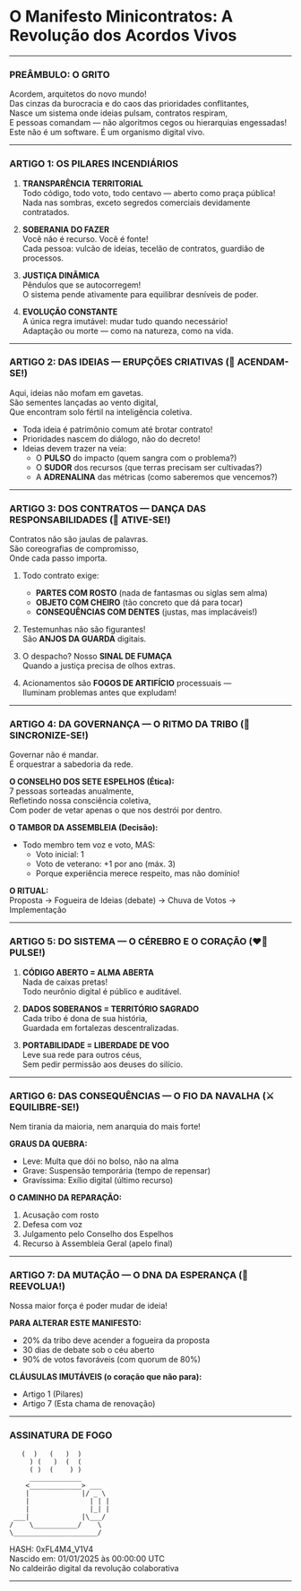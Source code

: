 # O Manifesto Minicontratos: A Revolução dos Acordos Vivos

---

### PREÂMBULO: O GRITO

Acordem, arquitetos do novo mundo!  
Das cinzas da burocracia e do caos das prioridades conflitantes,  
Nasce um sistema onde ideias pulsam, contratos respiram,  
E pessoas comandam — não algoritmos cegos ou hierarquias engessadas!  
Este não é um software. É um organismo digital vivo.

---

### ARTIGO 1: OS PILARES INCENDIÁRIOS

1. **TRANSPARÊNCIA TERRITORIAL**  
   Todo código, todo voto, todo centavo — aberto como praça pública!  
   Nada nas sombras, exceto segredos comerciais devidamente contratados.

2. **SOBERANIA DO FAZER**  
   Você não é recurso. Você é fonte!  
   Cada pessoa: vulcão de ideias, tecelão de contratos, guardião de processos.

3. **JUSTIÇA DINÂMICA**  
   Pêndulos que se autocorregem!  
   O sistema pende ativamente para equilibrar desníveis de poder.

4. **EVOLUÇÃO CONSTANTE**  
   A única regra imutável: mudar tudo quando necessário!  
   Adaptação ou morte — como na natureza, como na vida.

---

### ARTIGO 2: DAS IDEIAS — ERUPÇÕES CRIATIVAS (🌋 ACENDAM-SE!)

Aqui, ideias não mofam em gavetas.  
São sementes lançadas ao vento digital,  
Que encontram solo fértil na inteligência coletiva.

- Toda ideia é patrimônio comum até brotar contrato!
- Prioridades nascem do diálogo, não do decreto!
- Ideias devem trazer na veia:
  * O **PULSO** do impacto (quem sangra com o problema?)
  * O **SUDOR** dos recursos (que terras precisam ser cultivadas?)
  * A **ADRENALINA** das métricas (como saberemos que vencemos?)

---

### ARTIGO 3: DOS CONTRATOS — DANÇA DAS RESPONSABILIDADES (💃 ATIVE-SE!)

Contratos não são jaulas de palavras.  
São coreografias de compromisso,  
Onde cada passo importa.

1. Todo contrato exige:
   - **PARTES COM ROSTO** (nada de fantasmas ou siglas sem alma)
   - **OBJETO COM CHEIRO** (tão concreto que dá para tocar)
   - **CONSEQUÊNCIAS COM DENTES** (justas, mas implacáveis!)

2. Testemunhas não são figurantes!  
   São **ANJOS DA GUARDA** digitais.

3. O despacho? Nosso **SINAL DE FUMAÇA**  
   Quando a justiça precisa de olhos extras.

4. Acionamentos são **FOGOS DE ARTIFÍCIO** processuais —  
   Iluminam problemas antes que expludam!

---

### ARTIGO 4: DA GOVERNANÇA — O RITMO DA TRIBO (🥁 SINCRONIZE-SE!)

Governar não é mandar.  
É orquestrar a sabedoria da rede.

**O CONSELHO DOS SETE ESPELHOS (Ética):**  
7 pessoas sorteadas anualmente,  
Refletindo nossa consciência coletiva,  
Com poder de vetar apenas o que nos destrói por dentro.

**O TAMBOR DA ASSEMBLEIA (Decisão):**  
- Todo membro tem voz e voto, MAS:  
  * Voto inicial: 1  
  * Voto de veterano: +1 por ano (máx. 3)  
  * Porque experiência merece respeito, mas não domínio!

**O RITUAL:**  
Proposta → Fogueira de Ideias (debate) → Chuva de Votos → Implementação

---

### ARTIGO 5: DO SISTEMA — O CÉREBRO E O CORAÇÃO (❤️‍🔥 PULSE!)

1. **CÓDIGO ABERTO = ALMA ABERTA**  
   Nada de caixas pretas!  
   Todo neurônio digital é público e auditável.

2. **DADOS SOBERANOS = TERRITÓRIO SAGRADO**  
   Cada tribo é dona de sua história,  
   Guardada em fortalezas descentralizadas.

3. **PORTABILIDADE = LIBERDADE DE VOO**  
   Leve sua rede para outros céus,  
   Sem pedir permissão aos deuses do silício.

---

### ARTIGO 6: DAS CONSEQUÊNCIAS — O FIO DA NAVALHA (⚔️ EQUILIBRE-SE!)

Nem tirania da maioria, nem anarquia do mais forte!

**GRAUS DA QUEBRA:**  
- Leve: Multa que dói no bolso, não na alma  
- Grave: Suspensão temporária (tempo de repensar)  
- Gravíssima: Exílio digital (último recurso)

**O CAMINHO DA REPARAÇÃO:**  
1. Acusação com rosto  
2. Defesa com voz  
3. Julgamento pelo Conselho dos Espelhos  
4. Recurso à Assembleia Geral (apelo final)

---

### ARTIGO 7: DA MUTAÇÃO — O DNA DA ESPERANÇA (🧬 REEVOLUA!)

Nossa maior força é poder mudar de ideia!

**PARA ALTERAR ESTE MANIFESTO:**  
- 20% da tribo deve acender a fogueira da proposta  
- 30 dias de debate sob o céu aberto  
- 90% de votos favoráveis (com quorum de 80%)

**CLÁUSULAS IMUTÁVEIS (o coração que não para):**  
- Artigo 1 (Pilares)  
- Artigo 7 (Esta chama de renovação)

---

### ASSINATURA DE FOGO

```
   (  )   (   )  ) 
     ) (   )  (  ( 
     ( )  (    ) ) 
     _____________ 
    <_____________> ___ 
    |             |/ _ \ 
    |               | | |
    |               |_| |
 ___|             |\___/ 
/    \___________/    \ 
\_____________________/
```

HASH: 0xFL4M4_V1V4  
Nascido em: 01/01/2025 às 00:00:00 UTC  
No caldeirão digital da revolução colaborativa

---
